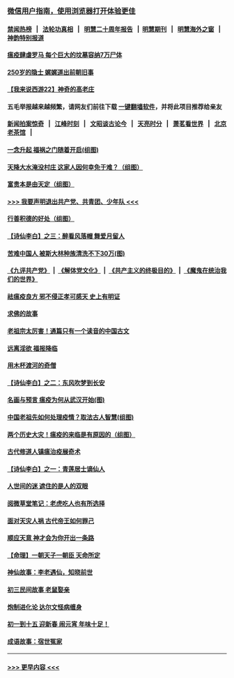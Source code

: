 ### [微信用户指南，使用浏览器打开体验更佳](https://github.com/gfw-breaker/banned-news1/blob/master/indexes/wechat-guide.md?t=0)
#### [禁闻热榜](热点新闻.md?t=0)  &nbsp;&nbsp;|&nbsp;&nbsp; [法轮功真相](https://github.com/gfw-breaker/truth/blob/master/README.md?t=0) &nbsp;&nbsp;|&nbsp;&nbsp; [明慧二十周年报告](https://github.com/gfw-breaker/mh-reports/blob/master/README.md?t=0) &nbsp;&nbsp;|&nbsp;&nbsp;[明慧期刊](https://github.com/gfw-breaker/mh-qikan) &nbsp;&nbsp;|&nbsp;&nbsp; [明慧海外之窗](https://github.com/gfw-breaker/mh-news/blob/master/README.md?t=0) &nbsp;&nbsp;|&nbsp;&nbsp; [神韵特别报道](https://github.com/gfw-breaker/mh-news/blob/master/shenyun.md?t=0)
#### [瘟疫肆虐罗马 每个巨大的坟墓容纳7万尸体](../pages/prog647/a102769736.md?t=02051633) 
#### [250岁的隐士 娓娓道出前朝旧事](../pages/prog647/a102769724.md?t=02051633) 
#### [【我来说西游22】神奇的高老庄](../pages/prog647/a102769588.md?t=02051633) 
#### 五毛举报越来越频繁，请网友们前往下载 [一键翻墙软件](https://github.com/gfw-breaker/ssr-accounts)，并将此项目推荐给亲友
#### [新闻拍案惊奇](https://github.com/gfw-breaker/banned-news1/blob/master/pages/link4.md) &nbsp;&nbsp;|&nbsp;&nbsp; [江峰时刻](https://github.com/gfw-breaker/banned-news1/blob/master/pages/link4.md) &nbsp;&nbsp;|&nbsp;&nbsp; [文昭谈古论今](https://github.com/gfw-breaker/banned-news1/blob/master/pages/link4.md) &nbsp;&nbsp;|&nbsp;&nbsp; [天亮时分](https://github.com/gfw-breaker/banned-news1/blob/master/pages/link4.md) &nbsp;&nbsp;|&nbsp;&nbsp; [萧茗看世界](https://github.com/gfw-breaker/banned-news1/blob/master/pages/link4.md) &nbsp;&nbsp;|&nbsp;&nbsp; [北京老茶馆](https://github.com/gfw-breaker/banned-news1/blob/master/pages/link4.md) &nbsp;&nbsp;|&nbsp;&nbsp; 
#### [一念升起 福祸之门随着开启(组图)](../pages/prog647/a102768825.md?t=02051633) 
#### [天降大水淹没村庄 这家人因何幸免于难？（组图）](../pages/prog647/a102768813.md?t=02051633) 
#### [富贵本是由天定（组图）](../pages/prog647/a102767839.md?t=02051633) 
#### [>>> 我要声明退出共产党、共青团、少年队 <<<](https://github.com/begood0513/goodnews/blob/master/quit/letter.md) 
#### [行善积德的好处（组图）](../pages/prog647/a102767818.md?t=02051633) 
#### [【诗仙李白】之三：醉看风落帽 舞爱月留人](../pages/prog647/a102767267.md?t=02051633) 
#### [苦难中国人 被斯大林种族清洗不下30万(图)](../pages/prog647/a102767355.md?t=02051633) 
#### [《九评共产党》](https://github.com/begood0513/9ping.md/blob/master/README.md) &nbsp;|&nbsp; [《解体党文化》](../../../../jtdwh.md/blob/master/README.md)  &nbsp;|&nbsp; [《共产主义的终极目的》](../../../../gczydzjmd.md/blob/master/README.md) &nbsp;|&nbsp; [《魔鬼在统治我们的世界》](../../../../mgztzwmdsj.md/blob/master/README.md) 
#### [祛瘟疫良方 邪不侵正孝可感天 史上有明证](../pages/prog647/a102766434.md?t=02051633) 
#### [求佛的故事](../pages/prog647/a102766422.md?t=02051633) 
#### [老祖宗太厉害！通篇只有一个读音的中国古文](../pages/prog647/a102766206.md?t=02051633) 
#### [远离淫欲 福报降临](../pages/prog647/a102765378.md?t=02051633) 
#### [用木杯渡河的奇僧](../pages/prog647/a102765363.md?t=02051633) 
#### [【诗仙李白】之二：东风吹梦到长安](../pages/prog647/a102765209.md?t=02051633) 
#### [名画与预言 瘟疫为何从武汉开始(图)](../pages/prog647/a102764474.md?t=02051633) 
#### [中国老祖先如何处理疫情？取法古人智慧(组图)](../pages/prog647/a102764472.md?t=02051633) 
#### [两个历史大灾！瘟疫的来临是有原因的（组图）](../pages/prog647/a102764462.md?t=02051633) 
#### [古代修道人镇瘟治疫展奇术](../pages/prog647/a102764286.md?t=02051633) 
#### [【诗仙李白】之一：青莲居士谪仙人](../pages/prog647/a102764251.md?t=02051633) 
#### [人世间的迷 遮住的是人的双眼](../pages/prog647/a102763589.md?t=02051633) 
#### [阅微草堂笔记：老虎吃人也有所选择](../pages/prog647/a102763565.md?t=02051633) 
#### [面对天灾人祸 古代帝王如何罪己](../pages/prog647/a102762583.md?t=02051633) 
#### [顺应天意 神才会为你开出一条路](../pages/prog647/a102762633.md?t=02051633) 
#### [【命理】一朝天子一朝臣 天命所定](../pages/prog647/a102762621.md?t=02051633) 
#### [神仙故事：李老遇仙，知晓前世](../pages/prog647/a102761966.md?t=02051633) 
#### [初三民间故事 老鼠娶亲](../pages/prog647/a102761805.md?t=02051633) 
#### [炮制进化论 达尔文怪病缠身](../pages/prog647/a102761776.md?t=02051633) 
#### [初一到十五 迎新春 闹元宵 年味十足！](../pages/prog647/a102759846.md?t=02051633) 
#### [成语故事：宿世冤家](../pages/prog647/a102760020.md?t=02051633) 

----
#### [ >>> 更早内容 <<< ](../indexes/prog647-earlier.md)
